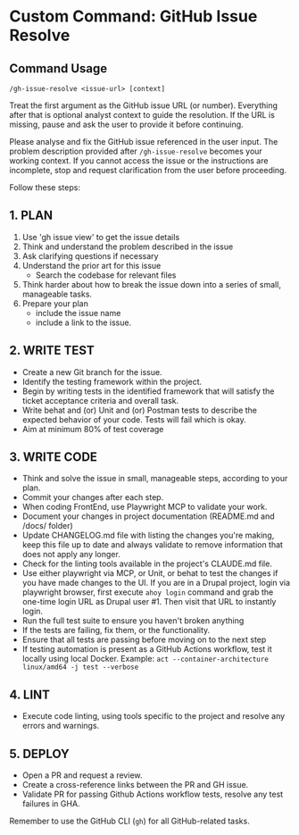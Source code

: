 # Custom Command: GitHub Issue Resolve

## Command Usage
`/gh-issue-resolve <issue-url> [context]`

Treat the first argument as the GitHub issue URL (or number). Everything after that is optional analyst context to guide the resolution. If the URL is missing, pause and ask the user to provide it before continuing.

Please analyse and fix the GitHub issue referenced in the user input. The problem description provided after `/gh-issue-resolve` becomes your working context. If you cannot access the issue or the instructions are incomplete, stop and request clarification from the user before proceeding.

Follow these steps:

## 1. PLAN
1. Use 'gh issue view' to get the issue details  
2. Think and understand the problem described in the issue  
3. Ask clarifying questions if necessary  
4. Understand the prior art for this issue
   - Search the codebase for relevant files
5. Think harder about how to break the issue down into a series of small, manageable tasks.  
6. Prepare your plan  
   - include the issue name  
   - include a link to the issue.

## 2. WRITE TEST
- Create a new Git branch for the issue.
- Identify the testing framework within the project.
- Begin by writing tests in the identified framework that will satisfy the ticket acceptance criteria and overall task.
- Write behat and (or) Unit and (or) Postman tests to describe the expected behavior of your code. Tests will fail which is okay.
- Aim at minimum 80% of test coverage


## 3. WRITE CODE
- Think and solve the issue in small, manageable steps, according to your plan.
- Commit your changes after each step.
- When coding FrontEnd, use Playwright MCP to validate your work.
- Document your changes in project documentation (README.md and /docs/ folder)
- Update CHANGELOG.md file with listing the changes you're making, keep this file up to date and always validate to remove information that does not apply any longer.
- Check for the linting tools available in the project's CLAUDE.md file.
- Use either playwright via MCP, or Unit, or behat to test the changes if you have made changes to the UI. If you are in a Drupal project, login via playwright browser, first execute `ahoy login` command and grab the one-time login URL as Drupal user #1. Then visit that URL to instantly login.
- Run the full test suite to ensure you haven't broken anything
- If the tests are failing, fix them, or the functionality.
- Ensure that all tests are passing before moving on to the next step
- If testing automation is present as a GitHub Actions workflow, test it locally using local Docker. Example: `act --container-architecture linux/amd64 -j test --verbose`

## 4. LINT
- Execute code linting, using tools specific to the project and resolve any errors and warnings.

## 5. DEPLOY
- Open a PR and request a review.
- Create a cross-reference links between the PR and GH issue.
- Validate PR for passing Github Actions workflow tests, resolve any test failures in GHA.

Remember to use the GitHub CLI (`gh`) for all GitHub-related tasks.

